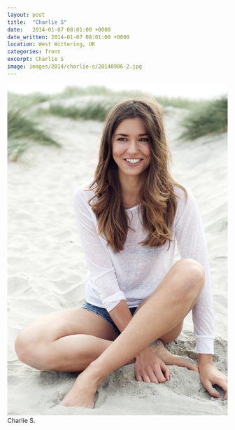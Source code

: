 ```yaml
---
layout: post
title:  "Charlie S"
date:   2014-01-07 08:01:00 +0000
date_written: 2014-01-07 08:01:00 +0000
location: West Wittering, UK
categories: front
excerpt: Charlie S
image: images/2014/charlie-s/20140906-2.jpg
---
```

<img src='/images/2014/charlie-s/20140906-2.jpg'/>
Charlie S.
